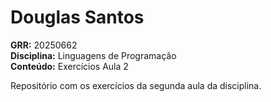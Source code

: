 # Douglas Santos

**GRR:** 20250662  
**Disciplina:** Linguagens de Programação  
**Conteúdo:** Exercícios Aula 2  

Repositório com os exercícios da segunda aula da disciplina.
